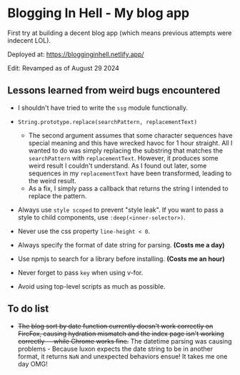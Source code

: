 # Blogging In Hell - My blog app

First try at building a decent blog app (which means previous attempts were indecent LOL).

Deployed at: https://blogginginhell.netlify.app/

Edit: Revamped as of August 29 2024

## Lessons learned from weird bugs encountered

* I shouldn't have tried to write the `ssg` module functionally.
* `String.prototype.replace(searchPattern, replacementText)` 

    * The second argument assumes that some character sequences have special meaning and this have wrecked havoc for 1 hour straight. All I wanted to do was simply replacing the substring that matches the `searchPattern` with `replacementText`. However, it produces some weird result I couldn't understand. As I found out later, some sequences in my `replacementText` have been transformed, leading to the weird result.
    * As a fix, I simply pass a callback that returns the string I intended to replace the pattern.
* Always use `style scoped` to prevent "style leak". If you want to pass a style to child components, use `:deep(<inner-selector>)`.
* Never use the css property `line-height < 0`.
* Always specify the format of date string for parsing. **(Costs me a day)**
* Use npmjs to search for a library before installing. **(Costs me an hour)**
* Never forget to pass `key` when using v-for.
* Avoid using top-level scripts as much as possible.
## To do list

* ~~The blog sort by date function currently doesn't work correctly on FireFox, causing hydration mismatch and the index page isn't working correctly -- while Chrome works fine.~~ The datetime parsing was causing problems - Because luxon expects the date string to be in another format, it returns `NaN` and unexpected behaviors ensue! It takes me one day OMG!
